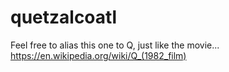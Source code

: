 # quetzalcoatl
Feel free to alias this one to Q, just like the movie... https://en.wikipedia.org/wiki/Q_(1982_film)
